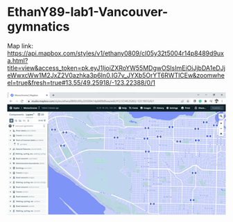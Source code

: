 # EthanY89-lab1-Vancouver-gymnatics

Map link: https://api.mapbox.com/styles/v1/ethany0809/cl05y32t5004r14p8489d9uxa.html?title=view&access_token=pk.eyJ1IjoiZXRoYW55MDgwOSIsImEiOiJjbDA1eDJjeWwxcWw1M2JxZ2V0azhka3p6In0.IG7v_JYXb5OrYT6RWTlCEw&zoomwheel=true&fresh=true#13.55/49.25918/-123.22388/0/1




![alt text](https://github.com/UBC-GEOS472-Spring2022/EthanY89-lab1-Vancouver-gymnatics/blob/main/folder/017ee4a2884caa6b23459322ac706eb.png "Logo Title Text 1")

